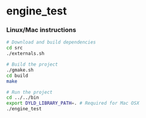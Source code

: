 # engine_test

### Linux/Mac instructions

```sh
# Download and build dependencies
cd src
./externals.sh

# Build the project
./gmake.sh
cd build
make

# Run the project
cd ../../bin
export DYLD_LIBRARY_PATH=. # Required for Mac OSX
./engine_test
```
